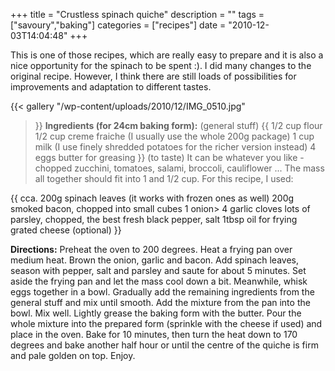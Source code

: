 +++
title = "Crustless spinach quiche"
description = ""
tags = ["savoury","baking"]
categories = ["recipes"]
date = "2010-12-03T14:04:48"
+++

This is one of those recipes, which are really easy to prepare and it is also a nice opportunity for
the spinach to be spent :). I did many changes to the original recipe. However, I think there are
still loads of possibilities for improvements and adaptation to different tastes.

{{< gallery
    "/wp-content/uploads/2010/12/IMG_0510.jpg"
>}}
**Ingredients (for 24cm baking form):**
(general stuff)
{{ 1/2 cup flour
1/2 cup creme fraiche (I usually use the whole 200g package)
1 cup milk (I use finely shredded potatoes for the richer version instead)
4 eggs
butter for greasing }}
(to taste)
It can be whatever you like - chopped zucchini, tomatoes, salami, broccoli, cauliflower ... The mass
all together should fit into 1 and 1/2 cup. For this recipe, I used:

{{ cca. 200g spinach leaves (it works with frozen ones as well)
200g smoked bacon, chopped into small cubes
1 onion&gt;
4 garlic cloves
lots of parsley, chopped, the best fresh
black pepper, salt
1tbsp oil for frying
grated cheese (optional) }}

**Directions:**
Preheat the oven to 200 degrees. Heat a frying pan over medium heat. Brown the onion, garlic and
bacon. Add spinach leaves, season with pepper, salt and parsley and saute for about 5 minutes. Set
aside the frying pan and let the mass cool down a bit. Meanwhile, whisk eggs together in a bowl.
Gradually add the remaining ingredients from the general stuff and mix until smooth. Add the
mixture from the pan into the bowl. Mix well. Lightly grease the baking form with the butter. Pour
the whole mixture into the prepared form (sprinkle with the cheese if used) and place in the oven.
Bake for 10 minutes, then turn the heat down to 170 degrees and bake another half hour or until the
centre of the quiche is firm and pale golden on top. Enjoy.
